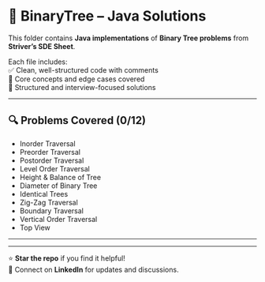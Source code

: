 # 📁 BinaryTree – Java Solutions

This folder contains **Java implementations** of **Binary Tree problems** from **Striver’s SDE Sheet**.

Each file includes:  
✅ Clean, well-structured code with comments  
🧠 Core concepts and edge cases covered  
📌 Structured and interview-focused solutions  

---

## 🔍 Problems Covered (0/12)  
- Inorder Traversal  
- Preorder Traversal  
- Postorder Traversal  
- Level Order Traversal  
- Height & Balance of Tree  
- Diameter of Binary Tree  
- Identical Trees  
- Zig-Zag Traversal  
- Boundary Traversal  
- Vertical Order Traversal  
- Top View  

---

---

⭐ **Star the repo** if you find it helpful!  
💬 Connect on **LinkedIn** for updates and discussions.
